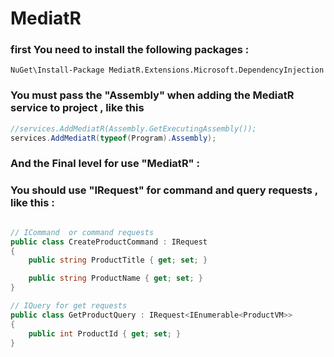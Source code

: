 # MediatR

### first You need to install the following packages :

```
NuGet\Install-Package MediatR.Extensions.Microsoft.DependencyInjection 
```
### You must pass the "Assembly" when adding the MediatR service to project , like this

```csharp
//services.AddMediatR(Assembly.GetExecutingAssembly());
services.AddMediatR(typeof(Program).Assembly);
```
### And the Final level for use "MediatR" : 
### You should use "IRequest" for command and query requests , like this :

```csharp

// ICommand  or command requests
public class CreateProductCommand : IRequest
{
    public string ProductTitle { get; set; }

    public string ProductName { get; set; }
}

// IQuery for get requests
public class GetProductQuery : IRequest<IEnumerable<ProductVM>>
{
    public int ProductId { get; set; }
}

```


